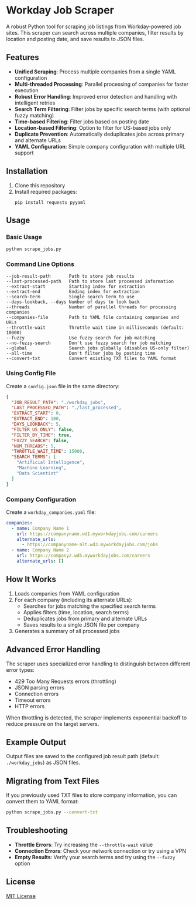 # Workday Job Scraper

A robust Python tool for scraping job listings from Workday-powered job sites. This scraper can search across multiple companies, filter results by location and posting date, and save results to JSON files.

## Features

- **Unified Scraping**: Process multiple companies from a single YAML configuration
- **Multi-threaded Processing**: Parallel processing of companies for faster execution
- **Robust Error Handling**: Improved error detection and handling with intelligent retries
- **Search Term Filtering**: Filter jobs by specific search terms (with optional fuzzy matching)
- **Time-based Filtering**: Filter jobs based on posting date
- **Location-based Filtering**: Option to filter for US-based jobs only
- **Duplicate Prevention**: Automatically deduplicates jobs across primary and alternate URLs
- **YAML Configuration**: Simple company configuration with multiple URL support

## Installation

1. Clone this repository
2. Install required packages:
   ```
   pip install requests pyyaml
   ```

## Usage

### Basic Usage

```bash
python scrape_jobs.py
```

### Command Line Options

```
--job-result-path       Path to store job results
--last-processed-path   Path to store last processed information
--extract-start         Starting index for extraction
--extract-end           Ending index for extraction
--search-term           Single search term to use
--days-lookback, --days Number of days to look back
--threads               Number of parallel threads for processing companies
--companies-file        Path to YAML file containing companies and URLs
--throttle-wait         Throttle wait time in milliseconds (default: 10000)
--fuzzy                 Use fuzzy search for job matching
--no-fuzzy-search       Don't use fuzzy search for job matching
--global                Search jobs globally (disables US-only filter)
--all-time              Don't filter jobs by posting time
--convert-txt           Convert existing TXT files to YAML format
```

### Using Config File

Create a `config.json` file in the same directory:

```json
{
  "JOB_RESULT_PATH": "./workday_jobs",
  "LAST_PROCESSED_PATH": "./last_processed",
  "EXTRACT_START": 0,
  "EXTRACT_END": 100,
  "DAYS_LOOKBACK": 5,
  "FILTER_US_ONLY": false,
  "FILTER_BY_TIME": true,
  "FUZZY_SEARCH": false,
  "NUM_THREADS": 5,
  "THROTTLE_WAIT_TIME": 15000,
  "SEARCH_TERMS": [
    "Artificial Intelligence",
    "Machine Learning",
    "Data Scientist"
  ]
}
```

### Company Configuration

Create a `workday_companies.yaml` file:

```yaml
companies:
  - name: Company Name 1
    url: https://companyname.wd1.myworkdayjobs.com/careers
    alternate_urls:
      - https://companyname-alt.wd3.myworkdayjobs.com/jobs
  - name: Company Name 2
    url: https://company2.wd5.myworkdayjobs.com/careers
    alternate_urls: []
```

## How It Works

1. Loads companies from YAML configuration
2. For each company (including its alternate URLs):
   - Searches for jobs matching the specified search terms
   - Applies filters (time, location, search terms)
   - Deduplicates jobs from primary and alternate URLs
   - Saves results to a single JSON file per company
3. Generates a summary of all processed jobs

## Advanced Error Handling

The scraper uses specialized error handling to distinguish between different error types:
- 429 Too Many Requests errors (throttling)
- JSON parsing errors
- Connection errors
- Timeout errors
- HTTP errors

When throttling is detected, the scraper implements exponential backoff to reduce pressure on the target servers.

## Example Output

Output files are saved to the configured job result path (default: `./workday_jobs`) as JSON files.

## Migrating from Text Files

If you previously used TXT files to store company information, you can convert them to YAML format:

```bash
python scrape_jobs.py --convert-txt
```

## Troubleshooting

- **Throttle Errors**: Try increasing the `--throttle-wait` value
- **Connection Errors**: Check your network connection or try using a VPN
- **Empty Results**: Verify your search terms and try using the `--fuzzy` option

## License

[MIT License](LICENSE) 